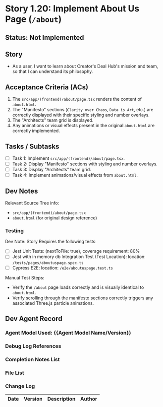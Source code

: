 # Story 1.20: Implement About Us Page (`/about`)

## Status: Not Implemented

## Story

- As a user, I want to learn about Creator's Deal Hub's mission and team, so that I can understand its philosophy.

## Acceptance Criteria (ACs)

1.  The `src/app/(frontend)/about/page.tsx` renders the content of `about.html`.
2.  The "Manifesto" sections (`Clarity over Chaos`, `Data is Art`, etc.) are correctly displayed with their specific styling and number overlays.
3.  The "Architects" team grid is displayed.
4.  Any animations or visual effects present in the original `about.html` are correctly implemented.

## Tasks / Subtasks

- [ ] Task 1: Implement `src/app/(frontend)/about/page.tsx`.
- [ ] Task 2: Display "Manifesto" sections with styling and number overlays.
- [ ] Task 3: Display "Architects" team grid.
- [ ] Task 4: Implement animations/visual effects from `about.html`.

## Dev Notes

Relevant Source Tree info:
- `src/app/(frontend)/about/page.tsx`
- `about.html` (for original design reference)

### Testing

Dev Note: Story Requires the following tests:

- [ ] Jest Unit Tests: (nextToFile: true), coverage requirement: 80%
- [ ] Jest with in memory db Integration Test (Test Location): location: `/tests/pages/aboutuspage.spec.ts`
- [ ] Cypress E2E: location: `/e2e/aboutuspage.test.ts`

Manual Test Steps:
- Verify the `/about` page loads correctly and is visually identical to `about.html`.
- Verify scrolling through the manifesto sections correctly triggers any associated Three.js particle animations.

## Dev Agent Record

### Agent Model Used: {{Agent Model Name/Version}}

### Debug Log References

### Completion Notes List

### File List

### Change Log

| Date | Version | Description | Author |
| :--- | :------ | :---------- | :----- |
